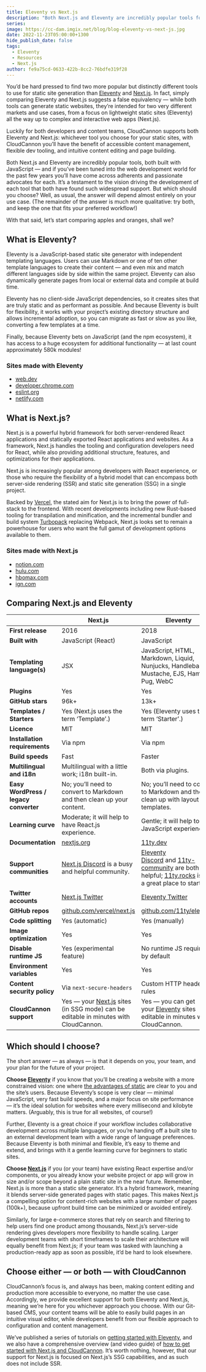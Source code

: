 ```yaml
---
title: Eleventy vs Next.js
description: "Both Next.js and Eleventy are incredibly popular tools for generating static websites —\_and if you’ve been tuned into the web development world for the past few years you’ll have come across adherents and passionate advocates for each. It’s a testament to the vision driving the development of each tool that both have found such widespread support. But which should you choose? Let’s start comparing apples and oranges!"
series:
image: https://cc-dam.imgix.net/blog/blog-eleventy-vs-next-js.jpg
date: 2022-11-23T05:00:00+1300
hide_publish_date: false
tags:
  - Eleventy
  - Resources
  - Next.js
author: fe9a75cd-0633-422b-8cc2-76bdfe319f28
---
```

You’d be hard pressed to find two more popular but distinctly different tools to use for static site generation than [Eleventy](https://www.11ty.dev/) and [Next.js](https://nextjs.org/). In fact, simply comparing Eleventy and Next.js suggests a false equivalency — while both tools can generate static websites, they’re intended for two very different markets and use cases, from a focus on lightweight static sites (Eleventy) all the way up to complex and interactive web apps (Next.js).

Luckily for both developers and content teams, CloudCannon supports both Eleventy and Next.js: whichever tool you choose for your static sites, with CloudCannon you’ll have the benefit of accessible content management, flexible dev tooling, and intuitive content editing and page building.

Both Next.js and Eleventy are incredibly popular tools, both built with JavaScript — and if you’ve been tuned into the web development world for the past few years you’ll have come across adherents and passionate advocates for each. It’s a testament to the vision driving the development of each tool that both have found such widespread support. But which should you choose? Well, as usual, the answer will depend almost entirely on your use case. (The remainder of the answer is much more qualitative: try both, and keep the one that fits your preferred workflow!)

With that said, let’s start comparing apples and oranges, shall we?

## What is Eleventy?

Eleventy is a JavaScript-based static site generator with independent templating languages. Users can use Markdown or one of ten other template languages to create their content — and even mix and match different languages side by side within the same project. Eleventy can also dynamically generate pages from local or external data and compile at build time.

Eleventy has no client-side JavaScript dependencies, so it creates sites that are truly static and as performant as possible. And because Eleventy is built for flexibility, it works with your project’s existing directory structure and allows incremental adoption, so you can migrate as fast or slow as you like, converting a few templates at a time.

Finally, because Eleventy bets on JavaScript (and the npm ecosystem), it has access to a huge ecosystem for additional functionality — at last count approximately 580k modules!

### Sites made with Eleventy

* [web.dev](http://web.dev/)
* [developer.chrome.com](http://developer.chrome.com/)
* [eslint.org](https://eslint.org/)
* [netlify.com](http://netlify.com/)

## What is Next.js?

Next.js is a powerful hybrid framework for both server-rendered React applications and statically exported React applications and websites. As a framework, Next.js handles the tooling and configuration developers need for React, while also providing additional structure, features, and optimizations for their applications.

Next.js is increasingly popular among developers with React experience, or those who require the flexibility of a hybrid model that can encompass both server-side rendering (SSR) and static site generation (SSG) in a single project.

Backed by [Vercel](https://vercel.com/), the stated aim for Next.js is to bring the power of full-stack to the frontend. With recent developments including new Rust-based tooling for transpilation and minification, and the incremental bundler and build system [Turbopack](https://turbo.build/) replacing Webpack, Next.js looks set to remain a powerhouse for users who want the full gamut of development options available to them.

### Sites made with Next.js

* [notion.com](https://notion.com/)
* [hulu.com](https://www.hulu.com/)
* [hbomax.com](https://www.hbomax.com/)
* [ign.com](https://www.ign.com/)

## Comparing Next.js and Eleventy

|  | **Next.js** | Eleventy |
| --- | --- | --- |
| **First release** | 2016 | 2018 |
| **Built with** | JavaScript (React) | JavaScript |
| **Templating language(s)** | JSX | JavaScript, HTML, Markdown, Liquid, Nunjucks, Handlebars, Mustache, EJS, Haml, Pug, WebC |
| **Plugins** | Yes | Yes |
| **GitHub stars** | 96k+ | 13k+ |
| **Templates / Starters** | Yes (Next.js uses the term ‘Template’.) | Yes (Eleventy uses the term ‘Starter’.) |
| **Licence** | MIT | MIT |
| **Installation requirements** | Via npm | Via npm |
| **Build speeds** | Fast | Faster |
| **Multilingual and i18n** | Multilingual with a little work; i18n built-in. | Both via plugins. |
| **Easy WordPress / legacy converter** | No; you’ll need to convert to Markdown and then clean up your content. | No; you’ll need to convert to Markdown and then clean up with layout templates. |
| **Learning curve** | Moderate; it will help to have React.js experience. | Gentle; it will help to have JavaScript experience. |
| **Documentation** | [nextjs.org](https://nextjs.org/docs/getting-started) | [11ty.dev](http://11ty.dev/) |
| **Support communities** | [Next.js Discord](http://nextjs.org/discord) is a busy and helpful community. | [Eleventy Discord](https://discord.gg/GBkBy9u)&nbsp;and&nbsp;[11ty-community](https://github.com/11ty/11ty-community/)&nbsp;are both helpful; [11ty.rocks](http://11ty.rocks/) is also a great place to start. |
| **Twitter accounts** | [Next.js Twitter](https://twitter.com/nextjs) | [Eleventy Twitter](https://twitter.com/eleven_ty) |
| **GitHub repos** | [github.com/vercel/next.js](https://github.com/vercel/next.js) | [github.com/11ty/eleventy](https://github.com/11ty/eleventy/) |
| **Code splitting** | Yes (automatic) | Yes (manually) |
| **Image optimization** | Yes | Yes |
| **Disable runtime JS** | Yes (experimental feature) | No runtime JS required by default |
| **Environment variables** | Yes | Yes |
| **Content security policy** | Via `next-secure-headers` | Custom HTTP headers rules |
| **CloudCannon support** | Yes — your&nbsp;[Next.js](https://cloudcannon.com/nextjs-cms/)&nbsp;sites (in SSG mode) can be editable in minutes with CloudCannon. | Yes — you can get your&nbsp;[Eleventy](https://cloudcannon.com/eleventy-cms/)&nbsp;sites editable in minutes with CloudCannon. |

## Which should I choose?

The short answer — as always — is that it depends on you, your team, and your plan for the future of your project.

**Choose [Eleventy](https://cloudcannon.com/eleventy-cms/)** if you know that you’ll be creating a website with a more constrained vision: one where [the advantages of static](https://cloudcannon.com/blog/static-vs-dynamic-websites-the-definitive-guide/) are clear to you and the site’s users. Because Eleventy’s scope is very clear — minimal JavaScript, very fast build speeds, and a major focus on site performance — it’s the ideal solution for websites where every millisecond and kilobyte matters. (Arguably, this is true for all websites, of course!)

Further, Eleventy is a great choice if your workflow includes collaborative development across multiple languages, or you’re handing off a built site to an external development team with a wide range of language preferences. Because Eleventy is both minimal and flexible, it’s easy to theme and extend, and brings with it a gentle learning curve for beginners to static sites.

**Choose [Next.js](https://cloudcannon.com/nextjs-cms/)** if you (or your team) have existing React expertise and/or components, or you already know your website project or app will grow in size and/or scope beyond a plain static site in the near future. Remember, Next.js is more than a static site generator. It’s a hybrid framework, meaning it blends server-side generated pages with static pages. This makes Next.js a compelling option for content-rich websites with a large number of pages (100k+), because upfront build time can be minimized or avoided entirely.

Similarly, for large e-commerce stores that rely on search and filtering to help users find one product among thousands, Next.js’s server-side rendering gives developers more flexibility to handle scaling. Larger development teams with short timeframes to scale their architecture will equally benefit from Next.js; if your team was tasked with launching a production-ready app as soon as possible, it’d be hard to look elsewhere.

## Choose either — or both — with CloudCannon

CloudCannon’s focus is, and always has been, making content editing and production more accessible to everyone, no matter the use case. Accordingly, we provide excellent support for both Eleventy and Next.js, meaning we’re here for you whichever approach you choose. With our Git-based CMS, your content teams will be able to easily build pages in an intuitive visual editor, while developers benefit from our flexible approach to configuration and content management.

We’ve published a series of tutorials on [getting started with Eleventy](/tutorials/), and we also have a comprehensive overview (and video guide) of [how to get started with Next.js and CloudCannon](https://cloudcannon.com/documentation/articles/nextjs-starter-guide/?ssg=Next.js). It’s worth nothing, however, that our support for Next.js is focused on Next.js’s SSG capabilities, and as such does not include SSR.